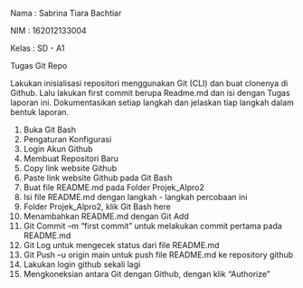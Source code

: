 Nama : Sabrina Tiara Bachtiar

NIM : 162012133004

Kelas : SD - A1

Tugas Git Repo

Lakukan inisialisasi repositori menggunakan Git (CLI) dan buat clonenya di Github.
Lalu lakukan first commit berupa Readme.md dan isi dengan Tugas laporan ini.
Dokumentasikan setiap langkah dan jelaskan tiap langkah dalam bentuk laporan.

1. Buka Git Bash
2. Pengaturan Konfigurasi
3. Login Akun Github
4. Membuat Repositori Baru
5. Copy link website Github
6. Paste link website Github pada Git Bash
7. Buat file README.md pada Folder Projek_Alpro2
8. Isi file README.md dengan langkah - langkah percobaan ini
9. Folder Projek_Alpro2, klik Git Bash here
10. Menambahkan README.md dengan Git Add
11. Git Commit –m “first commit” untuk melakukan commit pertama pada README.md
12. Git Log untuk mengecek status dari file README.md
13. Git Push –u origin main untuk push file README.md ke repository github
14. Lakukan login github sekali lagi
15. Mengkoneksian antara Git dengan Github, dengan klik “Authorize”

